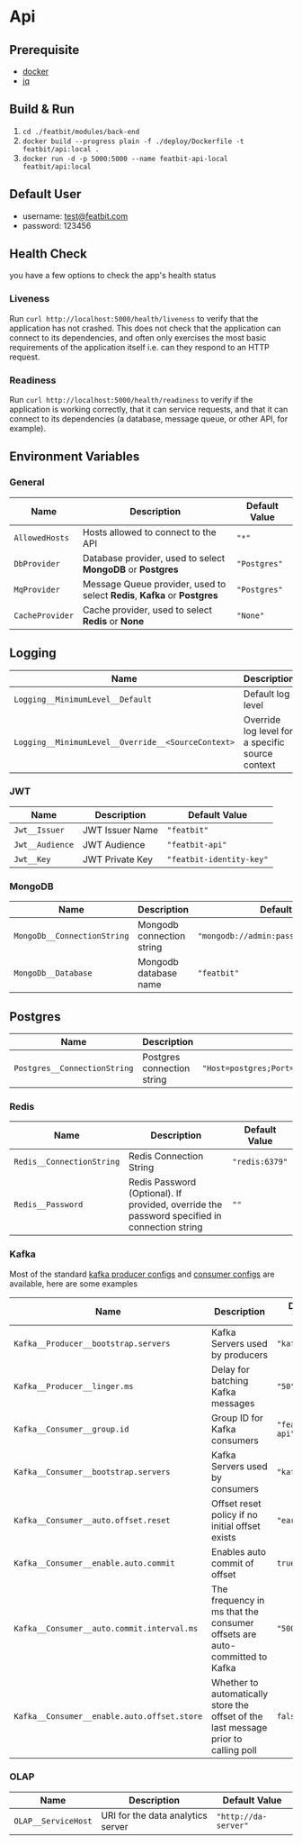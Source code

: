 # Api

## Prerequisite

- [docker](https://www.docker.com/)
- [jq](https://stedolan.github.io/jq/)

## Build & Run

1. `cd ./featbit/modules/back-end`
2. `docker build --progress plain -f ./deploy/Dockerfile -t featbit/api:local .`
3. `docker run -d -p 5000:5000 --name featbit-api-local featbit/api:local`

## Default User

- username: test@featbit.com
- password: 123456

## Health Check

you have a few options to check the app's health status

### Liveness

Run `curl http://localhost:5000/health/liveness` to verify that the application has not crashed. This does not check
that the application can connect to its dependencies, and often only exercises the most basic requirements of the
application itself i.e. can they respond to an HTTP request.

### Readiness

Run `curl http://localhost:5000/health/readiness` to verify if the application is working correctly, that it can service
requests, and that it can connect to its dependencies (a database, message queue, or other API, for example).

## Environment Variables

### General

| Name            | Description                                                                 | Default Value |
|-----------------|-----------------------------------------------------------------------------|---------------|
| `AllowedHosts`  | Hosts allowed to connect to the API                                         | `"*"`         |
| `DbProvider`    | Database provider, used to select **MongoDB** or **Postgres**               | `"Postgres"`  |
| `MqProvider`    | Message Queue provider, used to select **Redis**, **Kafka** or **Postgres** | `"Postgres"`  |
| `CacheProvider` | Cache provider, used to select **Redis** or **None**                        | `"None"`      |

## Logging

| Name                                               | Description                                      | Default Value                                                                                |
|----------------------------------------------------|--------------------------------------------------|----------------------------------------------------------------------------------------------|
| `Logging__MinimumLevel__Default`                   | Default log level                                | `"Information"`                                                                              |
| `Logging__MinimumLevel__Override__<SourceContext>` | Override log level for a specific source context | Example: `env "Logging__MinimumLevel__Override__Microsoft.EntityFrameworkCore=Information" ` |

### JWT

| Name            | Description     | Default Value            |
|-----------------|-----------------|--------------------------|
| `Jwt__Issuer`   | JWT Issuer Name | `"featbit"`              |
| `Jwt__Audience` | JWT Audience    | `"featbit-api"`          |
| `Jwt__Key`      | JWT Private Key | `"featbit-identity-key"` |

### MongoDB

| Name                        | Description               | Default Value                              |
|-----------------------------|---------------------------|--------------------------------------------|
| `MongoDb__ConnectionString` | Mongodb connection string | `"mongodb://admin:password@mongodb:27017"` |
| `MongoDb__Database`         | Mongodb database name     | `"featbit"`                                |

## Postgres

| Name                         | Description                | Default Value                                                                            |
|------------------------------|----------------------------|------------------------------------------------------------------------------------------|
| `Postgres__ConnectionString` | Postgres connection string | `"Host=postgres;Port=5432;Username=postgres;Password=please_change_me;Database=featbit"` |

### Redis

| Name                      | Description                                                                                  | Default Value  |
|---------------------------|----------------------------------------------------------------------------------------------|----------------|
| `Redis__ConnectionString` | Redis Connection String                                                                      | `"redis:6379"` |
| `Redis__Password`         | Redis Password (Optional). If provided, override the password specified in connection string | `""`           |

### Kafka

Most of the standard [kafka producer configs](https://kafka.apache.org/documentation/#producerconfigs)
and [consumer configs](https://kafka.apache.org/documentation/#consumerconfigs) are available, here are some examples

| Name                                        | Description                                                                         | Default Value   |
|---------------------------------------------|-------------------------------------------------------------------------------------|-----------------|
| `Kafka__Producer__bootstrap.servers`        | Kafka Servers used by producers                                                     | `"kafka:9092"`  |
| `Kafka__Producer__linger.ms`                | Delay for batching Kafka messages                                                   | `"50"`          |
| `Kafka__Consumer__group.id`                 | Group ID for Kafka consumers                                                        | `"featbit-api"` |
| `Kafka__Consumer__bootstrap.servers`        | Kafka Servers used by consumers                                                     | `"kafka:9092"`  |
| `Kafka__Consumer__auto.offset.reset`        | Offset reset policy if no initial offset exists                                     | `"earliest"`    |
| `Kafka__Consumer__enable.auto.commit`       | Enables auto commit of offset                                                       | `true`          |
| `Kafka__Consumer__auto.commit.interval.ms`  | The frequency in ms that the consumer offsets are auto-committed to Kafka           | `"5000"`        |
| `Kafka__Consumer__enable.auto.offset.store` | Whether to automatically store the offset of the last message prior to calling poll | `false`         |

### OLAP

| Name                | Description                       | Default Value        |
|---------------------|-----------------------------------|----------------------|
| `OLAP__ServiceHost` | URI for the data analytics server | `"http://da-server"` |